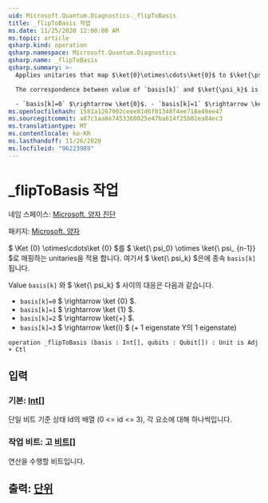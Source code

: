 ```yaml
---
uid: Microsoft.Quantum.Diagnostics._flipToBasis
title: _flipToBasis 작업
ms.date: 11/25/2020 12:00:00 AM
ms.topic: article
qsharp.kind: operation
qsharp.namespace: Microsoft.Quantum.Diagnostics
qsharp.name: _flipToBasis
qsharp.summary: >-
  Applies unitaries that map $\ket{0}\otimes\cdots\ket{0}$ to $\ket{\psi_0} \otimes \ket{\psi_{n - 1}}$, where $\ket{\psi_k}$ depends on `basis[k]`.

  The correspondence between value of `basis[k]` and $\ket{\psi_k}$ is the following:

  - `basis[k]=0` $\rightarrow \ket{0}$. - `basis[k]=1` $\rightarrow \ket{1}$. - `basis[k]=2` $\rightarrow \ket{+}$. - `basis[k]=3` $\rightarrow \ket{i}$ ( +1 eigenstate of Pauli Y ).
ms.openlocfilehash: 1581a1267902ceee81d6f01348f4ee718e49ee47
ms.sourcegitcommit: a87c1aa8e7453360025e47ba614f25b02ea84ec3
ms.translationtype: MT
ms.contentlocale: ko-KR
ms.lasthandoff: 11/26/2020
ms.locfileid: "96223989"
---
```

# <a name="_fliptobasis-operation"></a>_flipToBasis 작업

네임 스페이스: [Microsoft. 양자 진단](xref:Microsoft.Quantum.Diagnostics)

패키지: [Microsoft. 양자](https://nuget.org/packages/Microsoft.Quantum.QSharp.Core)


$ \Ket {0} \otimes\cdots\ket {0} $를 $ \ket{\ psi_0} \otimes \ket{\ psi_ {n-1}} $로 매핑하는 unitaries을 적용 합니다. 여기서 $ \ket{\ psi_k} $은에 종속 `basis[k]` 됩니다.

Value `basis[k]` 와 $ \ket{\ psi_k} $ 사이의 대응은 다음과 같습니다.

- `basis[k]=0` $ \rightarrow \ket {0} $.
- `basis[k]=1` $ \rightarrow \ket {1} $.
- `basis[k]=2` $ \rightarrow \ket{+} $.
- `basis[k]=3` $ \rightarrow \ket{i} $ (+ 1 eigenstate Y의 1 eigenstate)

```qsharp
operation _flipToBasis (basis : Int[], qubits : Qubit[]) : Unit is Adj + Ctl
```


## <a name="input"></a>입력

### <a name="basis--int"></a>기본: [Int](xref:microsoft.quantum.lang-ref.int)[]

단일 비트 기준 상태 Id의 배열 (0 <= id <= 3), 각 요소에 대해 하나씩입니다.


### <a name="qubits--qubit"></a>작업 비트: 고 [비트](xref:microsoft.quantum.lang-ref.qubit)[]

연산을 수행할 비트입니다.



## <a name="output--unit"></a>출력: [단위](xref:microsoft.quantum.lang-ref.unit)

